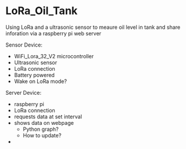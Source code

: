 # LoRa_Oil_Tank
Using LoRa and a ultrasonic sensor to meaure oil level in tank and share inforation via a raspberry pi web server 

Sensor Device:
 - WiFi_Lora_32_V2 microcontroller
 - Ultrasonic sensor
 - LoRa connection
 - Battery powered
 - Wake on LoRa mode?
 
Server Device:
 - raspberry pi 
 - LoRa connection
 - requests data at set interval
 - shows data on webpage
   - Python graph?
   - How to update?
 - 
